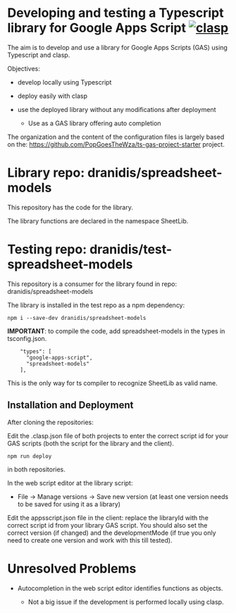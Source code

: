 # Developing and testing a Typescript library for Google Apps Script [![clasp](https://img.shields.io/badge/built%20with-clasp-4285f4.svg)](https://github.com/google/clasp)

The aim is to develop and use a library for Google Apps Scripts (GAS) using Typescript and clasp.

Objectives:

* develop locally using Typescript
* deploy easily with clasp
* use the deployed library without any modifications after deployment
  
  * Use as a GAS library offering auto completion 

The organization and the content of the configuration files is largely based on the: https://github.com/PopGoesTheWza/ts-gas-project-starter project.

# Library repo: dranidis/spreadsheet-models

This repository has the code for the library.

The library functions are declared in the namespace SheetLib.


# Testing repo: dranidis/test-spreadsheet-models

This repository is a consumer for the library found in repo:
dranidis/spreadsheet-models

The library is installed in the test repo as a npm dependency:

```
npm i --save-dev dranidis/spreadsheet-models
```

**IMPORTANT**: to compile the code, add  spreadsheet-models in the types in tsconfig.json.

```
    "types": [
      "google-apps-script", 
      "spreadsheet-models"
    ],
```
This is the only way for ts compiler to recognize SheetLib as valid name.

## Installation and Deployment

After cloning the repositories:

Edit the .clasp.json file of both projects to enter the correct script id for your GAS scripts (both the script for the library and the client).

```
npm run deploy
```
in both repositories.

In the web script editor at the library script:

* File -> Manage versions -> Save new version (at least one version needs to be saved for using it as a library)

Edit the appsscript.json file in the client: replace the libraryId with the correct script id from your library GAS script. You should also set the correct version (if changed) and the developmentMode (if true you only need to create one version and work with this till tested).


# Unresolved Problems

* Autocompletion in the web script editor identifies functions as objects.

    * Not a big issue if the development is performed locally using clasp.

